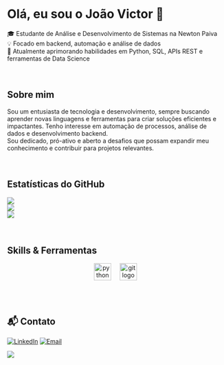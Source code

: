# Olá, eu sou o João Victor 👋

🎓 Estudante de Análise e Desenvolvimento de Sistemas na Newton Paiva  
💡 Focado em backend, automação e análise de dados  
🚀 Atualmente aprimorando habilidades em Python, SQL, APIs REST e ferramentas de Data Science  
<br>
<br>
## Sobre mim

Sou um entusiasta de tecnologia e desenvolvimento, sempre buscando aprender novas linguagens e ferramentas para criar soluções 
eficientes e impactantes. Tenho interesse em automação de processos, análise de dados e desenvolvimento backend.  
Sou dedicado, pró-ativo e aberto a desafios que possam expandir meu conhecimento e contribuir para projetos relevantes.
<br>
<br>
<br>
## Estatísticas do GitHub

![](https://github-readme-stats.vercel.app/api?username=JvCoding5&theme=dark&hide_border=false&include_all_commits=false&count_private=false)<br/>
![](https://nirzak-streak-stats.vercel.app/?user=JvCoding5&theme=dark&hide_border=false)<br/>
![](https://github-readme-stats.vercel.app/api/top-langs/?username=JvCoding5&theme=dark&hide_border=false&include_all_commits=false&count_private=false&layout=compact)
<br>
<br>
<br>
## Skills & Ferramentas
<div align="center">
  <img src="https://cdn.jsdelivr.net/gh/devicons/devicon/icons/python/python-original.svg" height="40" alt="python logo"  />
  <img width="12" />
  <img src="https://cdn.jsdelivr.net/gh/devicons/devicon/icons/git/git-original.svg" height="40" alt="git logo"  />
</div>
</p>
<br>
<br>

<h2>📬 Contato</h2>

[![LinkedIn](https://img.shields.io/badge/LinkedIn-0077B5?style=for-the-badge&logo=linkedin&logoColor=white)](https://www.linkedin.com/in/joao-victor-da-silva-rodrigues-53a9aa291)
[![Email](https://img.shields.io/badge/Email-D14836?style=for-the-badge&logo=gmail&logoColor=white)](mailto:joao.victormg789@gmail.com)

[![](https://visitcount.itsvg.in/api?id=JvCoding5&icon=0&color=0)](https://visitcount.itsvg.in)


<!--
**JvCoding5/JvCoding5** is a ✨ _special_ ✨ repository because its `README.md` (this file) appears on your GitHub profile.

Here are some ideas to get you started:

- 🔭 I’m currently working on ...
- 🌱 I’m currently learning ...
- 👯 I’m looking to collaborate on ...
- 🤔 I’m looking for help with ...
- 💬 Ask me about ...
- 📫 How to reach me: ...
- 😄 Pronouns: ...
- ⚡ Fun fact: ...
-->
